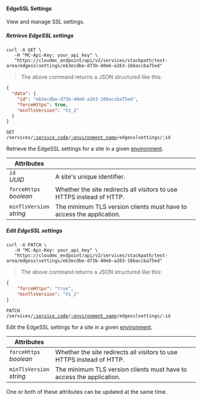 #### EdgeSSL Settings

View and manage SSL settings.

<!-------------------- RETRIEVE EDGESSL SETTINGS -------------------->

##### Retrieve EdgeSSL settings

```shell
curl -X GET \
   -H "MC-Api-Key: your_api_key" \
   "https://cloudmc_endpoint/api/v2/services/stackpath/test-area/edgesslsettings/eb3ecdbe-d73b-40e6-a263-166accba75ed"
```

> The above command returns a JSON structured like this:

```json
{
  "data": {
    "id": "eb3ecdbe-d73b-40e6-a263-166accba75ed",
    "forceHttps": true,
    "minTlsVersion": "V1_2"
  }
}
```

<code>GET /services/<a href="#administration-service-connections">:service_code</a>/<a href="#administration-environments">:environment_name</a>/edgesslsettings/:id</a></code>

Retrieve the EdgeSSL settings for a site in a given [environment](#administration-environments).

Attributes | &nbsp;
------- | -----------
`id`<br/>*UUID*  | A site's unique identifier. 
`forceHttps`<br/>*boolean*  | Whether the site redirects all visitors to use HTTPS instead of HTTP. 
`minTlsVersion`<br/>*string*  | The minimum TLS version clients must have to access the application. 


##### Edit EdgeSSL settings

```shell
curl -X PATCH \
   -H "MC-Api-Key: your_api_key" \
   "https://cloudmc_endpoint/api/v2/services/stackpath/test-area/edgesslsettings/eb3ecdbe-d73b-40e6-a263-166accba75ed"
```

> The above command returns a JSON structured like this:

```json
{
    "forceHttps": "true",
    "minTlsVersion": "V1_2"
}
```

<code>PATCH /services/<a href="#administration-service-connections">:service_code</a>/<a href="#administration-environments">:environment_name</a>/edgesslsettings/:id</a></code>

Edit the EdgeSSL settings for a site in a given [environment](#administration-environments).

Attributes | &nbsp;
------- | -----------
`forceHttps`<br/>*boolean* | Whether the site redirects all visitors to use HTTPS instead of HTTP.
`minTlsVersion`<br/>*string* | The minimum TLS version clients must have to access the application.

One or both of these attributes can be updated at the same time.

